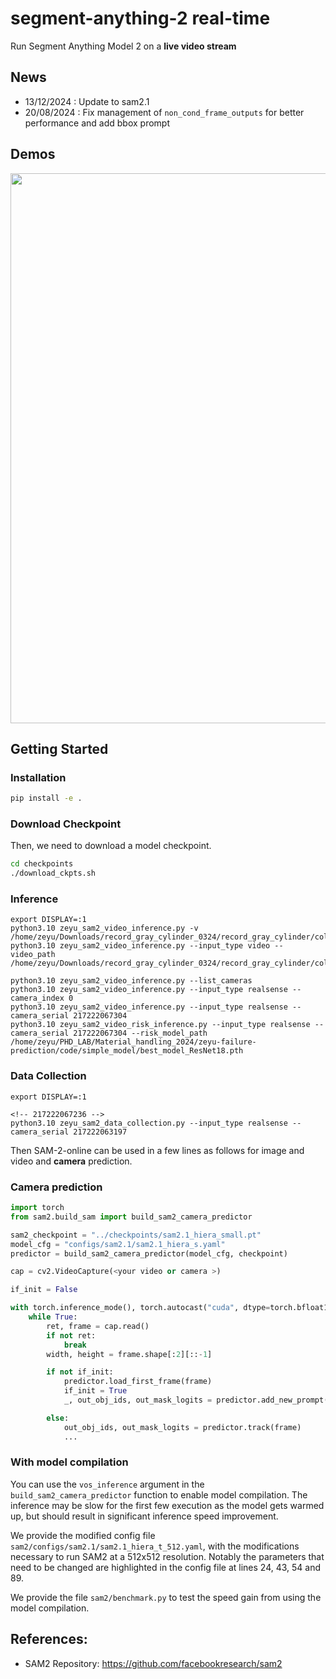 # segment-anything-2 real-time
Run Segment Anything Model 2 on a **live video stream**

## News
- 13/12/2024 : Update to sam2.1
- 20/08/2024 : Fix management of ```non_cond_frame_outputs``` for better performance and add bbox prompt

## Demos
<div align=center>
<p align="center">
<img src="./assets/blackswan.gif" width="880">
</p>

</div>



## Getting Started

### Installation

```bash
pip install -e .
```
### Download Checkpoint

Then, we need to download a model checkpoint.

```bash
cd checkpoints
./download_ckpts.sh
```

### Inference
```
export DISPLAY=:1
python3.10 zeyu_sam2_video_inference.py -v /home/zeyu/Downloads/record_gray_cylinder_0324/record_gray_cylinder/color_video.avi
python3.10 zeyu_sam2_video_inference.py --input_type video --video_path /home/zeyu/Downloads/record_gray_cylinder_0324/record_gray_cylinder/color_video.avi

python3.10 zeyu_sam2_video_inference.py --list_cameras
python3.10 zeyu_sam2_video_inference.py --input_type realsense --camera_index 0
python3.10 zeyu_sam2_video_inference.py --input_type realsense --camera_serial 217222067304
python3.10 zeyu_sam2_video_risk_inference.py --input_type realsense --camera_serial 217222067304 --risk_model_path /home/zeyu/PHD_LAB/Material_handling_2024/zeyu-failure-prediction/code/simple_model/best_model_ResNet18.pth
```

### Data Collection
```
export DISPLAY=:1

<!-- 217222067236 -->
python3.10 zeyu_sam2_data_collection.py --input_type realsense --camera_serial 217222063197
```

Then SAM-2-online can be used in a few lines as follows for image and video and **camera** prediction.

### Camera prediction

```python
import torch
from sam2.build_sam import build_sam2_camera_predictor

sam2_checkpoint = "../checkpoints/sam2.1_hiera_small.pt"
model_cfg = "configs/sam2.1/sam2.1_hiera_s.yaml"
predictor = build_sam2_camera_predictor(model_cfg, checkpoint)

cap = cv2.VideoCapture(<your video or camera >)

if_init = False

with torch.inference_mode(), torch.autocast("cuda", dtype=torch.bfloat16):
    while True:
        ret, frame = cap.read()
        if not ret:
            break
        width, height = frame.shape[:2][::-1]

        if not if_init:
            predictor.load_first_frame(frame)
            if_init = True
            _, out_obj_ids, out_mask_logits = predictor.add_new_prompt(<your promot >)

        else:
            out_obj_ids, out_mask_logits = predictor.track(frame)
            ...
```

### With model compilation

You can use the `vos_inference` argument in the `build_sam2_camera_predictor` function to enable model compilation. The inference may be slow for the first few execution as the model gets warmed up, but should result in significant inference speed improvement. 

We provide the modified config file `sam2/configs/sam2.1/sam2.1_hiera_t_512.yaml`, with the modifications necessary to run SAM2 at a 512x512 resolution. Notably the parameters that need to be changed are highlighted in the config file at lines 24, 43, 54 and 89.

We provide the file `sam2/benchmark.py` to test the speed gain from using the model compilation.

## References:

- SAM2 Repository: https://github.com/facebookresearch/sam2
